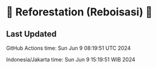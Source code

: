 
# 🌳 Reforestation (Reboisasi) 🌲

## Last Updated

GitHub Actions time: Sun Jun  9 08:19:51 UTC 2024

Indonesia/Jakarta time: Sun Jun  9 15:19:51 WIB 2024

